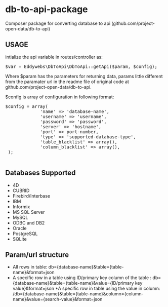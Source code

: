 db-to-api-package
=================

Composer package for converting database to api (github.com/project-open-data/db-to-api)

USAGE
-------------
intialize the api variable in routes/controller as:

<pre>
$var = Eddywebs\DbToApi\DbToApi::getApi($param, $config);
</pre>

Where $param has the parameters for returning data, params little different from the paramater url in the readme file of original code at github.com/project-open-data/db-to-api.

$config is array of configuration in following format:

<pre>
$config = array( 
             'name' => 'database-name',
             'username' => 'username',
             'password' => 'password',
             'server' => 'hostname',
             'port' => port-number,
             'type' => 'supported-database-type', 
             'table_blacklist' => array(),
             'column_blacklist' => array(),
 );

</pre>

Databases Supported
-------------------

* 4D
* CUBRID
* Firebird/Interbase
* IBM
* Informix
* MS SQL Server
* MySQL
* ODBC and DB2
* Oracle
* PostgreSQL
* SQLite

Param/url structure
-------------------
* All rows in table: db={database-name}&table={table-name}&format=json
* A specific row in a table using ID/primary key column of the table : db={database-name}&table={table-name}&value={ID/primary key value}&format=json
*A specific row in table using the value in column:  /db={database-name}&table={table-name}&column={column-name}&value={search-value}&format=json
